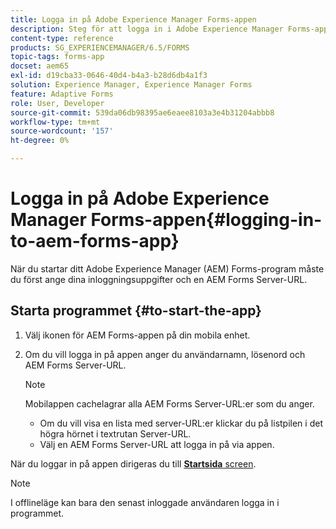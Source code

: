 ```yaml
---
title: Logga in på Adobe Experience Manager Forms-appen
description: Steg för att logga in i Adobe Experience Manager Forms-appen.
content-type: reference
products: SG_EXPERIENCEMANAGER/6.5/FORMS
topic-tags: forms-app
docset: aem65
exl-id: d19cba33-0646-40d4-b4a3-b28d6db4a1f3
solution: Experience Manager, Experience Manager Forms
feature: Adaptive Forms
role: User, Developer
source-git-commit: 539da06db98395ae6eaee8103a3e4b31204abbb8
workflow-type: tm+mt
source-wordcount: '157'
ht-degree: 0%

---
```


# Logga in på Adobe Experience Manager Forms-appen{#logging-in-to-aem-forms-app}

När du startar ditt Adobe Experience Manager (AEM) Forms-program måste du först ange dina inloggningsuppgifter och en AEM Forms Server-URL.

## Starta programmet {#to-start-the-app}

1. Välj ikonen för AEM Forms-appen på din mobila enhet.
1. Om du vill logga in på appen anger du användarnamn, lösenord och AEM Forms Server-URL.

   >[!NOTE]
   >
   >Mobilappen cachelagrar alla AEM Forms Server-URL:er som du anger.
   >
   >    * Om du vill visa en lista med server-URL:er klickar du på listpilen i det högra hörnet i textrutan Server-URL.
   >    * Välj en AEM Forms Server-URL att logga in på via appen.

När du loggar in på appen dirigeras du till [**Startsida** screen](../../forms/using/home-screen.md).

>[!NOTE]
>
>I offlineläge kan bara den senast inloggade användaren logga in i programmet.
